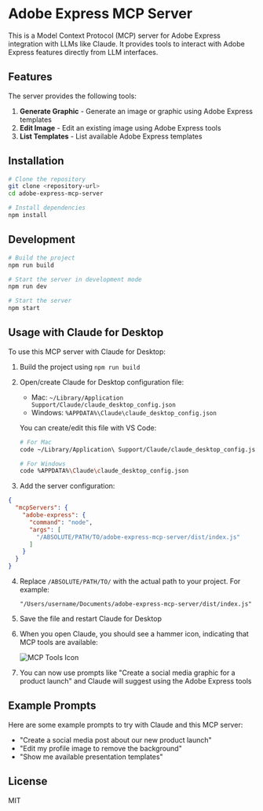 # Adobe Express MCP Server

This is a Model Context Protocol (MCP) server for Adobe Express integration with LLMs like Claude. It provides tools to interact with Adobe Express features directly from LLM interfaces.

## Features

The server provides the following tools:

1. **Generate Graphic** - Generate an image or graphic using Adobe Express templates
2. **Edit Image** - Edit an existing image using Adobe Express tools
3. **List Templates** - List available Adobe Express templates

## Installation

```bash
# Clone the repository
git clone <repository-url>
cd adobe-express-mcp-server

# Install dependencies
npm install
```

## Development

```bash
# Build the project
npm run build

# Start the server in development mode
npm run dev

# Start the server
npm start
```

## Usage with Claude for Desktop

To use this MCP server with Claude for Desktop:

1. Build the project using `npm run build`
2. Open/create Claude for Desktop configuration file:
   - Mac: `~/Library/Application Support/Claude/claude_desktop_config.json`
   - Windows: `%APPDATA%\Claude\claude_desktop_config.json`

   You can create/edit this file with VS Code:
   ```bash
   # For Mac
   code ~/Library/Application\ Support/Claude/claude_desktop_config.json
   
   # For Windows
   code %APPDATA%\Claude\claude_desktop_config.json
   ```

3. Add the server configuration:

```json
{
  "mcpServers": {
    "adobe-express": {
      "command": "node",
      "args": [
        "/ABSOLUTE/PATH/TO/adobe-express-mcp-server/dist/index.js"
      ]
    }
  }
}
```

4. Replace `/ABSOLUTE/PATH/TO/` with the actual path to your project.
   For example:
   ```
   "/Users/username/Documents/adobe-express-mcp-server/dist/index.js"
   ```
   
5. Save the file and restart Claude for Desktop

6. When you open Claude, you should see a hammer icon, indicating that MCP tools are available:
   
   ![MCP Tools Icon](https://mintlify.s3.us-west-1.amazonaws.com/mcp/images/claude-desktop-mcp-hammer-icon.svg)

7. You can now use prompts like "Create a social media graphic for a product launch" and Claude will suggest using the Adobe Express tools

## Example Prompts

Here are some example prompts to try with Claude and this MCP server:

- "Create a social media post about our new product launch"
- "Edit my profile image to remove the background"
- "Show me available presentation templates"

## License

MIT
